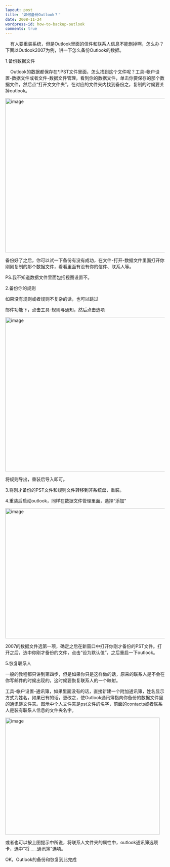 ```yaml
---
layout: post
title: '如何备份Outlook？'
date: 2008-11-24
wordpress-id: how-to-backup-outlook
comments: true
---
```

<p>&#160;&#160;&#160; 有人要重装系统，但是Outlook里面的信件和联系人信息不能删掉啊，怎么办？下面以Outlook2007为例，讲一下怎么备份Outlook的数据。</p>  <p>1.备份数据文件</p>  <p>&#160;&#160;&#160; Outlook的数据都保存在*.PST文件里面，怎么找到这个文件呢？工具-帐户设置-数据文件或者文件-数据文件管理，看到你的数据文件，单击你要保存的那个数据文件，然后点“打开文文件夹”，在对应的文件夹内找到备份之，复制的时候要关掉outlook。</p>  <p><a href="http://laoyang.yo2.cn/wp-content/uploads/300/30018/2008/11/image28.png"><img style="border-top-width: 0px; border-left-width: 0px; border-bottom-width: 0px; border-right-width: 0px" height="487" alt="image" src="http://laoyang.yo2.cn/wp-content/uploads/300/30018/2008/11/image-thumb28.png" width="631" border="0" /></a> </p>  <p>备份好了之后，你可以试一下备份有没有成功，在文件-打开-数据文件里面打开你刚刚复制的那个数据文件，看看里面有没有你的信件、联系人等。</p>  <p>PS.我不知道数据文件里面包括视图设置不。</p>  <p>2.备份你的规则</p>  <p>如果没有规则或者规则不复杂的话，也可以跳过</p>  <p>邮件功能下，点击工具-规则与通知，然后点击选项</p>  <p><a href="http://laoyang.yo2.cn/wp-content/uploads/300/30018/2008/11/image29.png"><img style="border-top-width: 0px; border-left-width: 0px; border-bottom-width: 0px; border-right-width: 0px" height="487" alt="image" src="http://laoyang.yo2.cn/wp-content/uploads/300/30018/2008/11/image-thumb29.png" width="585" border="0" /></a> </p>  <p>将规则导出，重装后导入即可。</p>  <p>3.将刚才备份的PST文件和规则文件转移到非系统盘，重装。</p>  <p>4.重装后启动outlook，同样在数据文件管理里面，选择“添加”</p>  <p><a href="http://laoyang.yo2.cn/wp-content/uploads/300/30018/2008/11/image30.png"><img style="border-top-width: 0px; border-left-width: 0px; border-bottom-width: 0px; border-right-width: 0px" height="411" alt="image" src="http://laoyang.yo2.cn/wp-content/uploads/300/30018/2008/11/image-thumb30.png" width="608" border="0" /></a> </p>  <p>2007的数据文件选第一项，确定之后在新窗口中打开你刚才备份的PST文件。打开之后，选中你刚才备份的文件，点击“设为默认值”，之后重启一下outlook。</p>  <p>5.恢复联系人</p>  <p>一般的教程都只讲到第四步，但是如果你只是这样做的话，原来的联系人是不会在你写邮件的时候出现的，这时候要恢复联系人的一个映射。</p>  <p>工具-帐户设置-通讯簿，如果里面没有的话，直接新建一个附加通讯簿，姓名显示方式为姓名，如果已有的话，更改之，使Outlook通讯簿指向你备份的数据文件里的通讯簿文件夹。图示中个人文件夹是pst文件的名字，前面的contacts或者联系人是装有联系人信息的文件夹名字。</p>  <p><a href="http://laoyang.yo2.cn/wp-content/uploads/300/30018/2008/11/image31.png"><img style="border-top-width: 0px; border-left-width: 0px; border-bottom-width: 0px; border-right-width: 0px" height="369" alt="image" src="http://laoyang.yo2.cn/wp-content/uploads/300/30018/2008/11/image-thumb31.png" width="488" border="0" /></a> </p>  <p>或者也可以按上图提示中所说，将联系人文件夹的属性中，outlook通讯簿选项卡，选中“将……通讯簿”选项。</p>  <p>OK，Outlook的备份和恢复到此完成</p>
